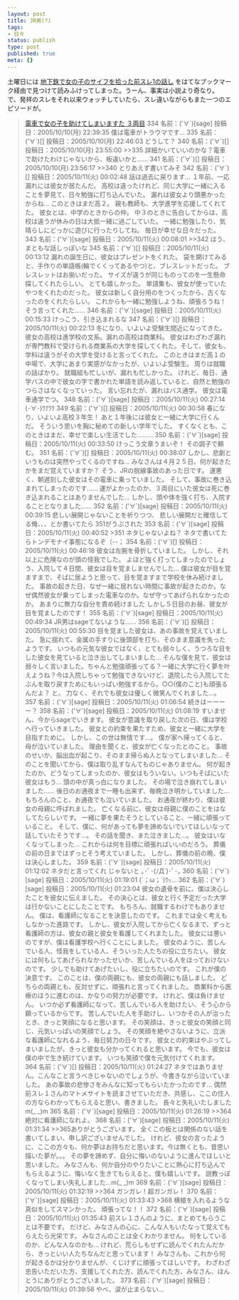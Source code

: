 ```yaml
---
layout: post
title: JR男(?)
tags:
- 日々
status: publish
type: post
published: true
meta: {}
---
```

土曜日には <a title="地下鉄で女の子のサイフを拾った前スレ1の話し" href="http://maesure.fc2web.com/">地下鉄で女の子のサイフを拾った前スレ1の話し</a> をはてなブックマーク経由で見つけて読みふけってしまった。うーん、事実は小説より奇なり。
で、発祥のスレをそれ以来ウォッチしていたら、スレ違いながらもまた一つのエピソードが。

<!--more-->
<blockquote>
<a href="http://bubble4.2ch.net/test/read.cgi/motetai/1128444705/334-">電車で女の子を助けてしまいますた ３両目</a>
334 名前：('∀`)[sage] 投稿日：2005/10/10(月) 22:39:35
僕は電車がトラウマです…
335 名前：('∀`)[] 投稿日：2005/10/10(月) 22:46:03
どうして？
340 名前：('∀`)[] 投稿日：2005/10/10(月) 23:55:00
>>335
詳細かいていいのかな？電車で助けたわけじゃないから、板違いかと……
341 名前：('∀`)[] 投稿日：2005/10/10(月) 23:56:17
>>340
とりあえず書いてみそ
342 名前：('∀`)[] 投稿日：2005/10/11(火) 00:02:48
話は過去に戻ります…
１年前、一応漏れには彼女が居たんだ。
高校は違ったけれど、同じ大学に一緒に入ることを夢見て、日々勉強に打ち込んでいた。
漏れは彼女より頭悪かったからね…
このときはまだ高２。
親も教師も、大学進学を応援してくれてた。
彼女とは、中学のときからの仲。
中３のときに告白してからは、高校は違うが休みの日は大抵一緒に過ごしていた。
一緒に勉強したり、気晴らしにどっかに遊びに行ったりしてね。
毎日が幸せな日々だった。
343 名前：('∀`)[sage] 投稿日：2005/10/11(火) 00:08:01
>>342
ほう、まともな話しっぽいな
345 名前：('∀`)[] 投稿日：2005/10/11(火) 00:13:12
漏れの誕生日に、彼女はプレゼントをくれた。
袋を開けてみると、手作りの単語帳(輪でくくってあるやつ)と、ブレスレットだった。
ブレスレットはお揃いだった。
サイズが違うが同じものってのを一生懸命探してくれたらしい。
とても嬉しかった。
単語集も、彼女が使っていたやつをくれたのだった。
彼女は新しく自分用のをつくったから、古くなったのをくれたらしい。
これからも一緒に勉強しようね、頑張ろうね！
そう言ってくれた……
346 名前：('∀`)[sage] 投稿日：2005/10/11(火) 00:15:33
けっこう、引き込まれるな
347 名前：('∀`)[] 投稿日：2005/10/11(火) 00:22:13
冬になり、いよいよ受験生間近になってきた。
彼女の高校は進学校の文系。漏れの高校は商業科。
彼女はわざわざ漏れが専門教科で受けられる商業系の大学を探してくれた。そして、彼女も、学科は違うがその大学を受けると言ってくれた。
このときはまだ高１の中場で、大学にあまり実感がなかったが、いよいよ受験生。
周りは就職の話ばかり。
就職組も忙しいが、漏れも忙しかった。
けれど、毎日、通学バスの中で彼女の字で書かれた単語を読み返していると、自然と勉強のつらさはなくなっていった。
言い忘れたが、漏れはバス通学。
彼女は電車通学でつ。
348 名前：('∀`)[sage] 投稿日：2005/10/11(火) 00:27:14
(･∀･)ﾜｸﾜｸ
349 名前：('∀`)[] 投稿日：2005/10/11(火) 00:30:58
春になり、いよいよ高校３年生！
あと１年後には彼女と一緒に大学に行くんだ。
そういう思いを胸に秘めての新しい学年でした。
すくなくとも、このときはまだ、幸せで楽しい生活でした………
350 名前：('∀`)[sage] 投稿日：2005/10/11(火) 00:33:50
けっこう文章うまいぞ！
その調子で頼む。
351 名前：('∀`)[] 投稿日：2005/10/11(火) 00:38:07
しかし、悲劇というものは突然やってくるのですね…
みなさんは４月２５日、何が起きたかをまだ覚えていますか？
そう、JRの脱線事故のあった日です。
運悪く、朝遅刻した彼女はその電車に乗っていました。
そして、事故に巻き込まれてしまったのです……
運がよかったのか、３両目にいた彼女は死に巻き込まれることはありませんでした…
しかし、頭や体を強く打ち、入院することとなりました……
352 名前：('∀`)[sage] 投稿日：2005/10/11(火) 00:39:15
悲しい展開じゃないことを祈りつつ、
悲しい展開だと確信してる俺、、、とか書いてたら
351がうぷされた
353 名前：('∀`)[sage] 投稿日：2005/10/11(火) 00:40:52
>351
ネタじゃないよね？
ネタで書いてたらトンデモナイ事態になるぞ（--；
354 名前：('∀`)[] 投稿日：2005/10/11(火) 00:46:18
彼女は左腕を骨折していました。
しかし、それ以上に危険なのが頭の怪我でした。
よほど強く打ってしまったのでしょう、入院して４日間、彼女は目を覚ましませんでした…
僕は彼女が目を覚ますまで、そばに居ようと思って、目を覚ますまで学校を休み続けました。
事故の起きた日、なぜ一緒に居れない時間に事故が起きたのか。なぜ偶然彼女が乗ってしまった電車なのか。なぜ守ってあげられなかったのか。
あまりに無力な自分を責め続けました
しかし５日目のお昼、彼女が目を覚ましたのです！
355 名前：('∀`)[sage] 投稿日：2005/10/11(火) 00:49:34
JR男はsageてないような……
356 名前：('∀`)[] 投稿日：2005/10/11(火) 00:55:30
目を覚ました彼女は、あの事故を覚えていました。
急に揺れて、金属の手すりに後頭部を打ち、そのまま意識を失ったようです。
いつもの元気な彼女ではなく、とても弱々しく、うつろな目をした彼女を見ていると泣き出してしまいました…
そんな僕を見て、彼女は弱々しく言いました。ちゃんと勉強頑張ってる？一緒に大学に行く夢を叶えようね？今は入院しちゃって勉強できないけど、退院したら入院してたぶんを取り戻すためにもいっぱい勉強するから。○○(僕のこと)も頑張るんだよ？
と。
力なく、それでも彼女は優しく微笑んでくれました…。
357 名前：('∀`)[sage] 投稿日：2005/10/11(火) 01:06:54
続きはーーーー？
358 名前：('∀`)[sage] 投稿日：2005/10/11(火) 01:08:19
すいません、今からsageでいきます。
彼女が意識を取り戻した次の日、僕は学校へ行っていきました。
彼女との約束を果たすため、彼女と一緒に大学を目指すために。
しかし、この世は無情です…。
僕が家へ帰ってくると、母が泣いていました。
理由を聞くと、彼女が亡くなったとのこと。
事故のせいか、脳出血が起こり、そのまま帰らぬ人となってしまいました…
そのことを聞いてから、僕は取り乱すなんてものじゃありません。
何が起きたのか、どうなってしまったのか、彼女はもういない。いつもそばにいた彼女はもう…
頭の中が真っ白になりました。
その場で泣き崩れてしまいました……
後日のお通夜まで一睡も出来ず、毎晩泣き明かしていました…
もちろんのこと、お通夜でも泣いていました。
お通夜が終わり、僕は彼女の母親に呼ばれました。
亡くなる前に、彼女は母親に僕のことをはなしてたらしいです。
一緒に夢を果たそうとしていること、一緒に頑張っていること。
そして、僕に、何があっても夢を諦めないでいてほしいなって話していたそうです…。
その話を聞き、また泣きました…。
彼女はいなくなってしまった…
これからは何を目標に頑張ればいいのだろう。
葬儀の前の日まではずっとそう考えていました。
しかし、葬儀の前の晩、僕は決心しました。
359 名前：('∀`)[sage] 投稿日：2005/10/11(火) 01:12:02
ネタだと言ってくれ
じゃないと ｡･ﾟ･(ﾉД`)･ﾟ･｡
360 名前：('∀`)[sage] 投稿日：2005/10/11(火) 01:19:01
(´；ω；`)ｳｯ…
362 名前：('∀`)[sage] 投稿日：2005/10/11(火) 01:23:04
彼女の遺骨を前に、僕は決心したことを彼女に伝えました。
その決心とは、彼女と行く予定だった大学は行かないことにしたことです。
もちろん、就職するわけでもありません。
僕は、看護師になることを決意したのです。
これまでは全く考えもしなかった進路です。
しかし、彼女が入院してから亡くなるまで、ずっと看護師の方は、彼女の親と彼女を看護してくれまたした。
彼女には悪いのですが、僕は看護学校へ行くことにしました。
彼女のように、苦しんでいる人、怪我をしている人、そういった人たちの役に立ちたい。
彼女には何もしてあげられなかったせいか、苦しんでいる人をほっておけないのです。
少しでも助けてあげたいし、役に立ちたいのです。
これが僕の決意です。
このことは、僕の両親にも、彼女の両親にも話しました。
どちらの両親とも、反対せずに、頑張れと言ってくれました。
商業科から医療のほうに進むのは、かなりの努力が必要です。
けれど、僕は負けません。
いつか必ず看護師になって、苦しんでいる人を助けたい、そう心から願っているからです。
苦しんでいた人を手助けし、いつかその人が治ったとき、きっと笑顔になると思います。
その笑顔は、きっと彼女の笑顔と同じ、元気いっぱいの笑顔でしょう。
その笑顔を絶やさないように、立派な看護師になれるよう、毎日努力の日々です。
彼女との約束はやぶってしまいましたが、きっと彼女も分かってくれると思います。
今でも、彼女は僕の中で生き続けています。
いつも笑顔で僕を元気付けてくれます。
364 名前：('∀`)[] 投稿日：2005/10/11(火) 01:24:27
ネタではありません。こんなこと言うべきじゃないのでしょうが、今書きながら泣いていました。
あの事故の悲惨さをみんなに知ってもらいたかったのです…
偶然前スレ１さんのマトメサイトを読まさせていただき、共感し、ここの住人の方ならわかってもらえると思い、書きました。
長々と失礼いたしましたm(_ _)m
365 名前：('∀`)[sage] 投稿日：2005/10/11(火) 01:26:19
>>364
絶対に看護師になれよ。
368 名前：('∀`)[sage] 投稿日：2005/10/11(火) 01:31:34
>>365ありがとうございます。
全くこの板とは関係のない話を書いてしまい、申し訳ございませんでした。
けれど、彼女の言ったように、ここの方々も、何か夢はお持ちだと思います。今は無くとも、昔思い描いた夢が。。。
その夢を諦めず、自分に悔いのないように進んでほしいと思いました。
みなさんも、何か自分のやりたいことに熱心に打ち込んでもらえるように、悔いなく生きてもらえると、僕も嬉しいです。
説教っぽくなってしまい失礼しました…m(_ _)m
369 名前：('∀`)[sage] 投稿日：2005/10/11(火) 01:32:19
>>364
ガンガレ！超ガンガレ！
370 名前：('∀`)[sage] 投稿日：2005/10/11(火) 01:33:43
>368
横槍を入れるような真似をしてスマンかった。
頑張ってな！！
372 名前：('∀`)[sage] 投稿日：2005/10/11(火) 01:35:43
前スレ１さんのように、まとめてもらうことは不要です。
だけど、みなさんの心に、こんな人もいたなって覚えてもらえたら光栄です。
みなさんのことは全くわかりません。
何をしているのか、どんな人なのかも…
けれど、荒らしもせずに読んでくれたんだから、きっといい人たちなんだと思っています！
みなさんも、これから何が起きるかは分かりませんが、くじけずに頑張ってほしいです。
わざわざ忠告いただいた方、支援してくれた方、読んでくれた方、みなさん、ほんとうにありがとうございました。
373 名前：('∀`)[sage] 投稿日：2005/10/11(火) 01:39:58
やべ、涙が止まらない…
</blockquote>
